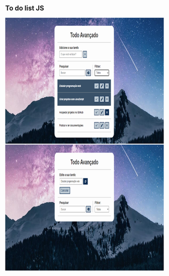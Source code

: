 ## To do list JS

<img src="https://github.com/HiranFerretiBaccos/To-do-list-js/blob/main/readme1.png" height="400">
<img src="https://github.com/HiranFerretiBaccos/To-do-list-js/blob/main/readme2.png" height="400">
